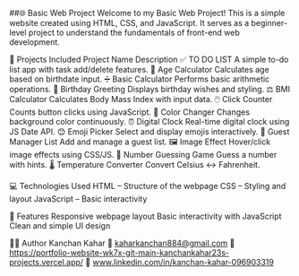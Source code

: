 ##🌐 Basic Web Project
Welcome to my Basic Web Project! This is a simple website created using HTML, CSS, and JavaScript. It serves as a beginner-level project to understand the fundamentals of front-end web development.

📂 Projects Included
Project Name	Description
✅ TO DO LIST	A simple to-do list app with task add/delete features.
📅 Age Calculator	Calculates age based on birthdate input.
➗ Basic Calculator	Performs basic arithmetic operations.
🎉 Birthday Greeting	Displays birthday wishes and styling.
⚖️ BMI Calculator	Calculates Body Mass Index with input data.
🖱️ Click Counter	Counts button clicks using JavaScript.
🌈 Color Changer	Changes background color continuously.
⏰ Digital Clock	Real-time digital clock using JS Date API.
😊 Emoji Picker	Select and display emojis interactively.
🧾 Guest Manager List	Add and manage a guest list.
🖼️ Image Effect	Hover/click image effects using CSS/JS.
🎯 Number Guessing Game	Guess a number with hints.
🌡️ Temperature Converter	Convert Celsius ↔ Fahrenheit.


💻 Technologies Used
HTML – Structure of the webpage
CSS – Styling and layout
JavaScript – Basic interactivity

🚀 Features
Responsive webpage layout
Basic interactivity with JavaScript
Clean and simple UI design


🙋‍♀️ Author
Kanchan Kahar
📧 kaharkanchan884@gmail.com
🔗 https://portfolio-website-wk7x-git-main-kanchankahar23s-projects.vercel.app/
🔗 www.linkedin.com/in/kanchan-kahar-096903319
